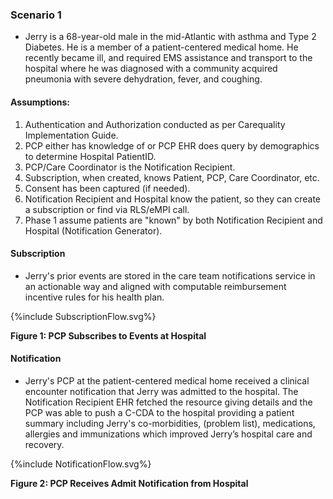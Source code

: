 ### Scenario 1

- Jerry is a 68-year-old male in the mid-Atlantic with asthma and Type 2 Diabetes. He is a member of a patient-centered medical home.  He recently became ill, and required EMS assistance and transport to the hospital where he was diagnosed with a community acquired pneumonia with severe dehydration, fever, and coughing.

#### Assumptions:

1. Authentication and Authorization conducted as per Carequality Implementation Guide.
2. PCP either has knowledge of or PCP EHR does query by demographics to determine Hospital PatientID.
3. PCP/Care Coordinator is the Notification Recipient.
4. Subscription, when created, knows Patient, PCP, Care Coordinator, etc.
5. Consent has been captured (if needed).
6. Notification Recipient and Hospital know the patient, so they can create a subscription or find via RLS/eMPI call.
7. Phase 1 assume patients are "known" by both Notification Recipient and Hospital (Notification Generator).

#### Subscription

- Jerry's prior events are stored in the care team notifications service in an actionable way and aligned with computable reimbursement incentive rules for his health plan.

<div>
{%include SubscriptionFlow.svg%}
</div>

**Figure 1: PCP Subscribes to Events at Hospital**

#### Notification

- Jerry's PCP at the patient-centered medical home received a clinical encounter notification that Jerry was admitted to the hospital. The Notification Recipient EHR fetched the resource giving details and the PCP was able to push a C-CDA to the hospital providing a patient summary including Jerry's co-morbidities, (problem list), medications, allergies and immunizations which improved Jerry’s hospital care and recovery.

<div>
{%include NotificationFlow.svg%}
</div>

**Figure 2: PCP Receives Admit Notification from Hospital**

